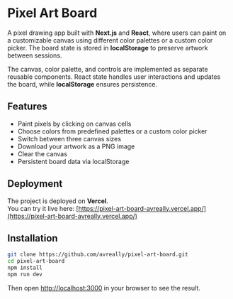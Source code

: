 # Pixel Art Board

A pixel drawing app built with **Next.js** and **React**, where users can paint on a customizable canvas using different color palettes or a custom color picker. The board state is stored in **localStorage** to preserve artwork between sessions.

The canvas, color palette, and controls are implemented as separate reusable components. React state handles user interactions and updates the board, while **localStorage** ensures persistence.

## Features

- Paint pixels by clicking on canvas cells
- Choose colors from predefined palettes or a custom color picker
- Switch between three canvas sizes
- Download your artwork as a PNG image
- Clear the canvas
- Persistent board data via localStorage

## Deployment

The project is deployed on **Vercel**.  
You can try it live here: [https://pixel-art-board-avreally.vercel.app/](https://pixel-art-board-avreally.vercel.app/)

## Installation

```bash
git clone https://github.com/avreally/pixel-art-board.git
cd pixel-art-board
npm install
npm run dev
```

Then open [http://localhost:3000](http://localhost:3000) in your browser to see the result.
